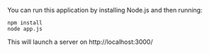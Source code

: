 
You can run this application by installing Node.js and then running:
```
npm install
node app.js
```

This will launch a server on http://localhost:3000/
